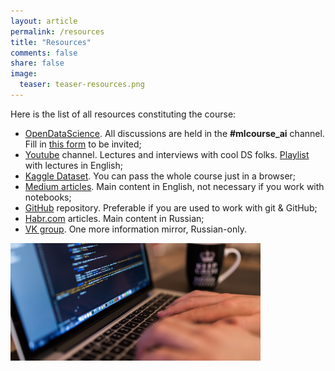 ```yaml
---
layout: article
permalink: /resources
title: "Resources"
comments: false
share: false
image:
  teaser: teaser-resources.png
---
```


Here is the list of all resources constituting the course:
 - [OpenDataScience](http://ods.ai). All discussions are held in the **#mlcourse_ai** channel. Fill in [this form](https://docs.google.com/forms/d/1_pDNuVHwBxV5wuOcdaXoxBZneyAQcqfOl4V2qkqKbNQ/) to be invited;
 - [Youtube](https://www.youtube.com/playlist?list=PLVlY_7IJCMJdgcCtQfzj5j8OVB_Y0GJCl) channel. Lectures and interviews with cool DS folks. [Playlist](https://www.youtube.com/watch?v=DzXgyOcbZZk&list=PLVlY_7IJCMJeRfZ68eVfEcu-UcN9BbwiX) with lectures in English; 
- [Kaggle Dataset](https://www.kaggle.com/kashnitsky/mlcourse). You can pass the whole course just in a browser;
 - [Medium articles](https://medium.com/open-machine-learning-course). Main content in English, not necessary if you work with notebooks;
 - [GitHub](https://github.com/Yorko/mlcourse.ai) repository. Preferable if you are used to work with git & GitHub;
 - [Habr.com](https://habr.com/company/ods/blog/322626/) articles. Main content in Russian;
 - [VK group](https://vk.com/mlcourse). One more information mirror, Russian-only.

<img src='../images/teaser-prereq.png'>
